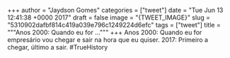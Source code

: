 
+++
author = "Jaydson Gomes"
categories = ["tweet"]
date = "Tue Jun 13 12:41:38 +0000 2017"
draft = false
image = "{TWEET_IMAGE}"
slug = "5310902dafbf814c419a039e796c1249224d6efc"
tags = ["tweet"]
title = """Anos 2000: Quando eu for ..."""
+++
Anos 2000: Quando eu for empresário vou chegar e sair na hora que eu quiser.
2017: Primeiro a chegar, último a sair. #TrueHistory
